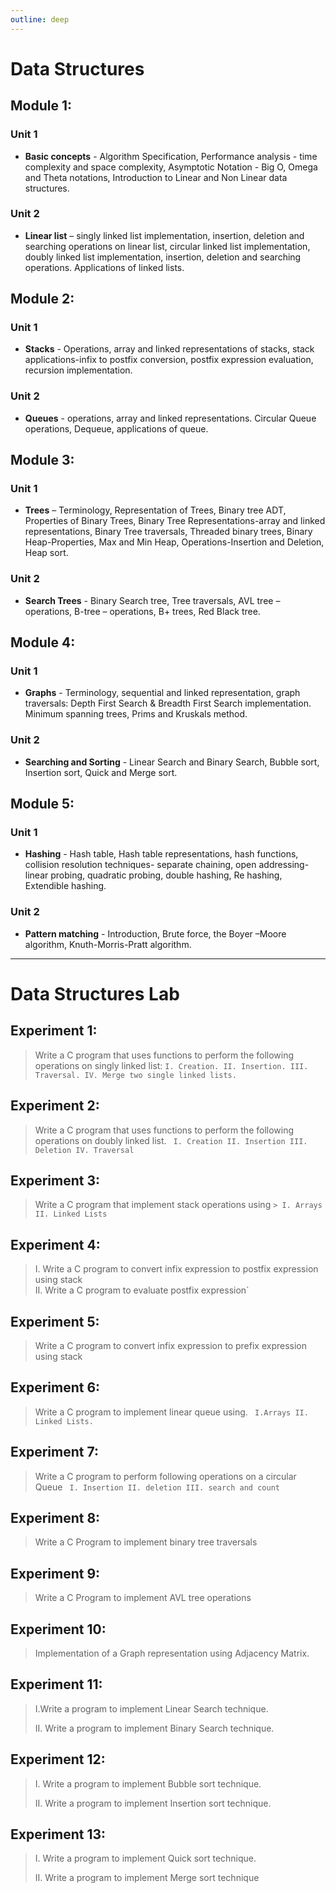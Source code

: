 ```yaml
---
outline: deep
---
```


# Data Structures

## Module 1:

### Unit 1

- **Basic concepts** - Algorithm Specification, Performance analysis - time complexity and space
  complexity, Asymptotic Notation - Big O, Omega and Theta notations, Introduction to Linear and
  Non Linear data structures.

### Unit 2

- **Linear list** – singly linked list implementation, insertion, deletion and searching operations on
  linear list, circular linked list implementation, doubly linked list implementation, insertion,
  deletion and searching operations. Applications of linked lists.

## Module 2:

### Unit 1

- **Stacks** - Operations, array and linked representations of stacks, stack applications-infix to
  postfix conversion, postfix expression evaluation, recursion implementation.

### Unit 2

- **Queues** - operations, array and linked representations. Circular Queue operations,
  Dequeue, applications of queue.

## Module 3:

### Unit 1

- **Trees** – Terminology, Representation of Trees, Binary tree ADT, Properties of Binary Trees,
  Binary Tree Representations-array and linked representations, Binary Tree traversals, Threaded
  binary trees, Binary Heap-Properties, Max and Min Heap, Operations-Insertion and Deletion,
  Heap sort.

### Unit 2

- **Search Trees** - Binary Search tree, Tree traversals, AVL tree – operations, B-tree – operations,
  B+ trees, Red Black tree.

## Module 4:

### Unit 1

- **Graphs** - Terminology, sequential and linked representation, graph traversals: Depth First
  Search & Breadth First Search implementation. Minimum spanning trees, Prims and Kruskals
  method.

### Unit 2

- **Searching and Sorting** - Linear Search and Binary Search, Bubble sort, Insertion sort, Quick
  and Merge sort.

## Module 5:

### Unit 1

- **Hashing** - Hash table, Hash table representations, hash functions, collision resolution
  techniques- separate chaining, open addressing-linear probing, quadratic probing, double
  hashing, Re hashing, Extendible hashing.

### Unit 2

- **Pattern matching** - Introduction, Brute force, the Boyer –Moore algorithm, Knuth-Morris-Pratt
  algorithm.

<hr>

# Data Structures Lab

## Experiment 1:

> Write a C program that uses functions to perform the following operations on singly linked list:
> `I. Creation. II. Insertion. III. Traversal. IV. Merge two single linked lists.`

## Experiment 2:

> Write a C program that uses functions to perform the following operations on doubly linked list. ` I. Creation II. Insertion III. Deletion IV. Traversal`

## Experiment 3:

> Write a C program that implement stack operations using `> I. Arrays II. Linked Lists`

## Experiment 4:

> I. Write a C program to convert infix expression to postfix expression using stack  
> II. Write a C program to evaluate postfix expression`

## Experiment 5:

> Write a C program to convert infix expression to prefix expression using stack

## Experiment 6:

> Write a C program to implement linear queue using. ` I.Arrays II. Linked Lists.`

## Experiment 7:

> Write a C program to perform following operations on a circular Queue ` I. Insertion II. deletion III. search and count`

## Experiment 8:

> Write a C Program to implement binary tree traversals

## Experiment 9:

> Write a C Program to implement AVL tree operations

## Experiment 10:

> Implementation of a Graph representation using Adjacency Matrix.

## Experiment 11:

> I.Write a program to implement Linear Search technique.
>
> II. Write a program to implement Binary Search technique.

## Experiment 12:

> I. Write a program to implement Bubble sort technique.
>
> II. Write a program to implement Insertion sort technique.

## Experiment 13:

> I. Write a program to implement Quick sort technique.
>
> II. Write a program to implement Merge sort technique
